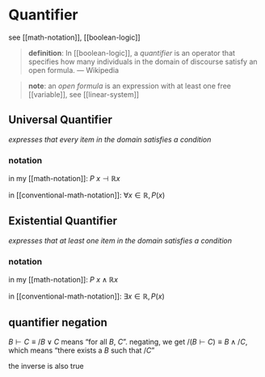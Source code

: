 # Quantifier

see [[math-notation]], [[boolean-logic]]

> **definition**: In [[boolean-logic]], a _quantifier_ is an operator that specifies how many individuals in the domain of discourse satisfy an open formula. &mdash; Wikipedia

> **note**: an _open formula_ is an expression with at least one free [[variable]], see [[linear-system]]

## Universal Quantifier

_expresses that every item in the domain satisfies a condition_

### notation

in my [[math-notation]]: $P\ x \dashv \mathbb R x$

in [[conventional-math-notation]]: $\forall x \in \mathbb R, P(x)$

## Existential Quantifier

_expresses that at least one item in the domain satisfies a condition_

### notation

in my [[math-notation]]: $P\ x \land \mathbb R x$

in [[conventional-math-notation]]: $\exists x \in \mathbb R, P(x)$

## quantifier negation

$B \vdash C \equiv /B \lor C$ means “for all $B$, $C$”. negating, we get $/(B \vdash C) \equiv B \land /C$, which means “there exists a $B$ such that $/C$”

the inverse is also true
